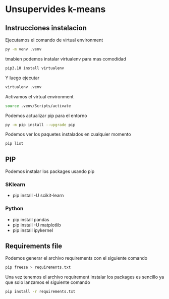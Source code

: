 # Unsupervides k-means


## Instrucciones instalacion

Ejecutamos el comando de virtual environment
```sh
py -m venv .venv
```

tmabien podemos instalar virtualenv para mas comodidad
```sh
pip3.10 install virtualenv
```

Y luego ejecutar
```sh
virtualenv .venv
```

Activamos el virtual environment
```sh
source .venv/Scripts/activate
```

Podemos actualizar pip para el entorno
```sh
py -m pip install --upgrade pip
```

Podemos ver los paquetes instalados en cualquier momento
```sh
pip list
```


## PIP
Podemos instalar los packages usando pip

### SKlearn
* pip install -U scikit-learn

### Python
* pip install pandas
* pip install -U matplotlib
* pip install ipykernel

## Requirements file
Podemos generar el archivo requirements con el siguiente comando
```sh
pip freeze > requirements.txt
```

Una vez tenemos el archivo requirement instalar los packages es sencillo ya que solo lanzamos el
siguiente comando
```sh
pip install -r requirements.txt
```

